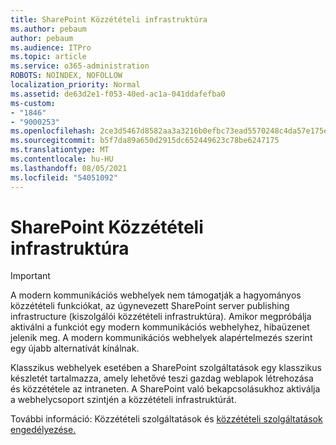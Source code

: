 ```yaml
---
title: SharePoint Közzétételi infrastruktúra
ms.author: pebaum
author: pebaum
ms.audience: ITPro
ms.topic: article
ms.service: o365-administration
ROBOTS: NOINDEX, NOFOLLOW
localization_priority: Normal
ms.assetid: de63d2e1-f053-40ed-ac1a-041ddafefba0
ms-custom:
- "1846"
- "9000253"
ms.openlocfilehash: 2ce3d5467d8582aa3a3216b0efbc73ead5570248c4da57e175e0d4decc326f1c
ms.sourcegitcommit: b5f7da89a650d2915dc652449623c78be6247175
ms.translationtype: MT
ms.contentlocale: hu-HU
ms.lasthandoff: 08/05/2021
ms.locfileid: "54051092"
---
```

# <a name="sharepoint-publishing-infrastructure"></a>SharePoint Közzétételi infrastruktúra

> [!IMPORTANT]
> A modern kommunikációs webhelyek nem támogatják a hagyományos közzétételi funkciókat, az úgynevezett SharePoint server publishing infrastructure (kiszolgálói közzétételi infrastruktúra). Amikor megpróbálja aktiválni a funkciót egy modern kommunikációs webhelyhez, hibaüzenet jelenik meg. A modern kommunikációs webhelyek alapértelmezés szerint egy újabb alternatívát kínálnak.

Klasszikus webhelyek esetében a SharePoint szolgáltatások egy klasszikus készletét tartalmazza, amely lehetővé teszi gazdag weblapok létrehozása és közzététele az intraneten. A SharePoint való bekapcsolásukhoz aktiválja a webhelycsoport szintjén a közzétételi infrastruktúrát.

További információ: [](https://support.office.com/article/Enable-publishing-features-479677A6-8B33-4AC7-907D-071C1C7E4518) Közzétételi szolgáltatások és [közzétételi szolgáltatások engedélyezése.](https://support.office.com/article/Features-enabled-in-a-SharePoint-Online-publishing-site-3AB3810C-3C2C-4361-9D0E-0CBE666EA0B0?wt.mc_id=O365_Portal_MMaven#__toc336865553)
